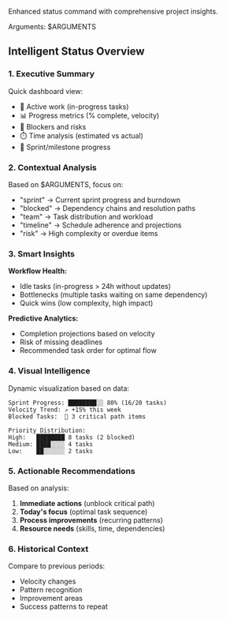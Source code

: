 Enhanced status command with comprehensive project insights.

Arguments: $ARGUMENTS

## Intelligent Status Overview

### 1. **Executive Summary**

Quick dashboard view:

- 🏃 Active work (in-progress tasks)
- 📊 Progress metrics (% complete, velocity)
- 🚧 Blockers and risks
- ⏱️ Time analysis (estimated vs actual)
- 🎯 Sprint/milestone progress

### 2. **Contextual Analysis**

Based on $ARGUMENTS, focus on:

- "sprint" → Current sprint progress and burndown
- "blocked" → Dependency chains and resolution paths
- "team" → Task distribution and workload
- "timeline" → Schedule adherence and projections
- "risk" → High complexity or overdue items

### 3. **Smart Insights**

**Workflow Health:**

- Idle tasks (in-progress > 24h without updates)
- Bottlenecks (multiple tasks waiting on same dependency)
- Quick wins (low complexity, high impact)

**Predictive Analytics:**

- Completion projections based on velocity
- Risk of missing deadlines
- Recommended task order for optimal flow

### 4. **Visual Intelligence**

Dynamic visualization based on data:

```
Sprint Progress: ████████░░ 80% (16/20 tasks)
Velocity Trend: ↗️ +15% this week
Blocked Tasks:  🔴 3 critical path items

Priority Distribution:
High:   ████████ 8 tasks (2 blocked)
Medium: ████░░░░ 4 tasks
Low:    ██░░░░░░ 2 tasks
```

### 5. **Actionable Recommendations**

Based on analysis:

1. **Immediate actions** (unblock critical path)
2. **Today's focus** (optimal task sequence)
3. **Process improvements** (recurring patterns)
4. **Resource needs** (skills, time, dependencies)

### 6. **Historical Context**

Compare to previous periods:

- Velocity changes
- Pattern recognition
- Improvement areas
- Success patterns to repeat
